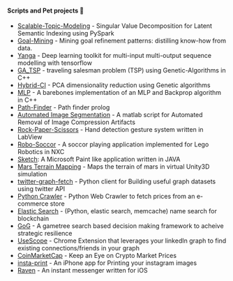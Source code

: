 
#### Scripts and Pet projects :yarn:

- [Scalable-Topic-Modeling](https://github.com/asjad99/Scalable-Topic-Modeling) - Singular Value Decomposition for Latent Semantic Indexing using PySpark
- [Goal-Mining](https://github.com/asjad99/know-how-mining) - Mining goal refinement patterns: distilling know-how from data.
- [Yanga](https://github.com/asjad99/Yanga) - Deep learning toolkit for multi-input multi-output sequence modelling with tensorflow
- [GA_TSP](https://github.com/asjad99/Genetic-Algorithms) - traveling salesman problem (TSP) using Genetic-Algorithms in C++
- [Hybrid-CI](https://github.com/asjad99/Hybrid-CI-System) - PCA dimensionality reduction using Genetic algorithms
- [MLP](https://github.com/asjad99/MLP) - A barebones implementation of an MLP and Backprop algorithm in C++  
- [Path-Finder](https://github.com/asjad99/Prolog) - Path finder prolog 
- [Automated Image Segmentation](https://github.com/asjad99/Image-Processing) - A matlab script for Automated Removal of Image Compression Artifacts 
- [Rock-Paper-Scissors](https://github.com/asjad99/Rock-Paper-Scissors-) - Hand detection gesture system written in LabView   
- [Robo-Soccor](https://github.com/asjad99/robot-soccor) - A soccor playing application implemented for Lego Robotics in NXC 
- [Sketch](https://github.com/asjad99/Sketch): A Microsoft Paint like application written in JAVA 
- [Mars Terrain Mapping](https://github.com/asjad99/mars_pathfinder_robot) - Maps the terrain of mars in virtual Unity3D simulation 
- [twitter-graph-fetch](https://github.com/asjad99/twitter-graph-fetch)  - Python client for Building useful graph datasets using twitter API 
- [Python Crawler](https://github.com/asjad99/datascience-GYM/blob/master/Data_engineering/web_crawler.py) - Python Web Crawler to fetch prices from an e-commerce store 
- [Elastic Search](https://github.com/asjad99/elastic_search) - (Python, elastic search, memcache) name search for blockchain
- [GoG](https://github.com/asjad99/rosetta_stone) - A gametree search based decision making framework to acheive strategic resilience
- [UseScope](https://github.com/asjad99/Mohavi) - Chrome Extension that leverages your linkedIn graph to find existing connections/friends in your graph
- [CoinMarketCap](https://github.com/asjad99/CoinMarketCap) - Keep an Eye on Crypto Market Prices 
- [insta-print](https://github.com/asjad99/InstaPrint) - An iPhone app for Printing your instagram images 
- [Raven](https://github.com/asjad99/Raven) - An instant messenger written for iOS 
